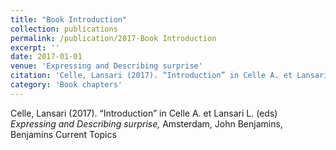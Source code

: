 ```yaml
---
title: "Book Introduction"
collection: publications
permalink: /publication/2017-Book Introduction
excerpt: ''
date: 2017-01-01
venue: 'Expressing and Describing surprise'
citation: 'Celle, Lansari (2017). “Introduction” in Celle A. et Lansari L. (eds) <i>Expressing and Describing surprise,</i> Amsterdam, John Benjamins, Benjamins Current Topics'
category: 'Book chapters'
---
```

Celle, Lansari (2017). “Introduction” in Celle A. et Lansari L. (eds) <i>Expressing and Describing surprise,</i> Amsterdam, John Benjamins, Benjamins Current Topics